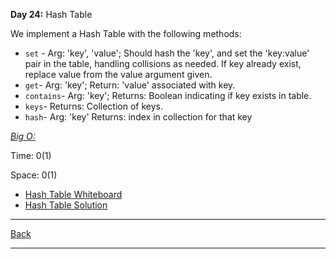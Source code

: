 **Day 24:** Hash Table

We implement a Hash Table with the following methods:

- `set` - Arg: 'key', 'value'; Should hash the 'key', and set the 'key:value' pair in the table, handling collisions as needed. If key already exist, replace value from the value argument given.
- `get`- Arg: 'key'; Return: 'value' associated with key.
- `contains`- Arg: 'key'; Returns: Boolean indicating if key exists in table.
- `keys`- Returns: Collection of keys.
- `hash`- Arg: 'key' Returns: index in collection for that key

<u>*Big O:*</u>

Time: 0(1)

Space: 0(1)

- [Hash Table Whiteboard](../assets/hashtable.png)
- [Hash Table Solution](./hashtable.js)

---
[Back](../README.md)

---
